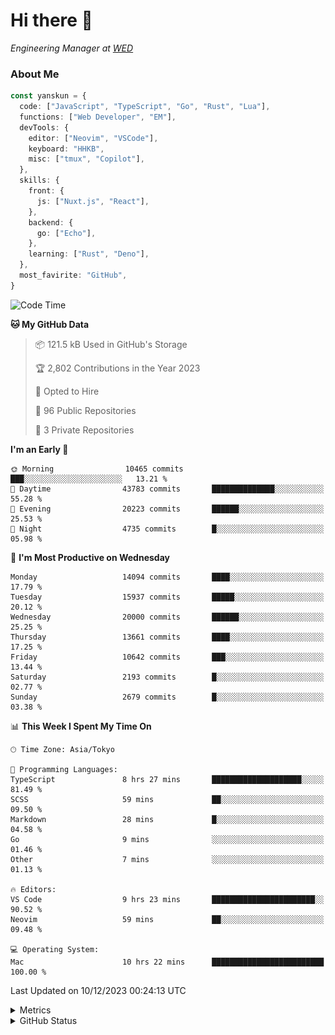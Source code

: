 # Hi there&nbsp;:wave:

<!-- ![Alt text](https://spotify-recently-played-readme.vercel.app/api?user=31kynbuubkiu3r4qh4hjuaglhfay) -->

_Engineering Manager at [WED](https://github.com/wedinc)_

### About Me

```ts
const yanskun = {
  code: ["JavaScript", "TypeScript", "Go", "Rust", "Lua"],
  functions: ["Web Developer", "EM"],
  devTools: {
    editor: ["Neovim", "VSCode"],
    keyboard: "HHKB",
    misc: ["tmux", "Copilot"],
  },
  skills: {
    front: {
      js: ["Nuxt.js", "React"],
    },
    backend: {
      go: ["Echo"],
    },
    learning: ["Rust", "Deno"],
  },
  most_favirite: "GitHub",
}
```

<!--START_SECTION:waka-->
![Code Time](http://img.shields.io/badge/Code%20Time-615%20hrs%2028%20mins-blue)

**🐱 My GitHub Data** 

> 📦 121.5 kB Used in GitHub's Storage 
 > 
> 🏆 2,802 Contributions in the Year 2023
 > 
> 💼 Opted to Hire
 > 
> 📜 96 Public Repositories 
 > 
> 🔑 3 Private Repositories 
 > 
**I'm an Early 🐤** 

```text
🌞 Morning                10465 commits       ███░░░░░░░░░░░░░░░░░░░░░░   13.21 % 
🌆 Daytime                43783 commits       ██████████████░░░░░░░░░░░   55.28 % 
🌃 Evening                20223 commits       ██████░░░░░░░░░░░░░░░░░░░   25.53 % 
🌙 Night                  4735 commits        █░░░░░░░░░░░░░░░░░░░░░░░░   05.98 % 
```
📅 **I'm Most Productive on Wednesday** 

```text
Monday                   14094 commits       ████░░░░░░░░░░░░░░░░░░░░░   17.79 % 
Tuesday                  15937 commits       █████░░░░░░░░░░░░░░░░░░░░   20.12 % 
Wednesday                20000 commits       ██████░░░░░░░░░░░░░░░░░░░   25.25 % 
Thursday                 13661 commits       ████░░░░░░░░░░░░░░░░░░░░░   17.25 % 
Friday                   10642 commits       ███░░░░░░░░░░░░░░░░░░░░░░   13.44 % 
Saturday                 2193 commits        █░░░░░░░░░░░░░░░░░░░░░░░░   02.77 % 
Sunday                   2679 commits        █░░░░░░░░░░░░░░░░░░░░░░░░   03.38 % 
```


📊 **This Week I Spent My Time On** 

```text
🕑︎ Time Zone: Asia/Tokyo

💬 Programming Languages: 
TypeScript               8 hrs 27 mins       ████████████████████░░░░░   81.49 % 
SCSS                     59 mins             ██░░░░░░░░░░░░░░░░░░░░░░░   09.50 % 
Markdown                 28 mins             █░░░░░░░░░░░░░░░░░░░░░░░░   04.58 % 
Go                       9 mins              ░░░░░░░░░░░░░░░░░░░░░░░░░   01.46 % 
Other                    7 mins              ░░░░░░░░░░░░░░░░░░░░░░░░░   01.13 % 

🔥 Editors: 
VS Code                  9 hrs 23 mins       ███████████████████████░░   90.52 % 
Neovim                   59 mins             ██░░░░░░░░░░░░░░░░░░░░░░░   09.48 % 

💻 Operating System: 
Mac                      10 hrs 22 mins      █████████████████████████   100.00 % 
```


 Last Updated on 10/12/2023 00:24:13 UTC
<!--END_SECTION:waka-->

<details>
  <summary>Metrics</summary>
  <img src="https://github.com/yanskun/yanskun/blob/main/github-metrics.svg" alt="Metrics">
</details>

<details>
  <summary>GitHub Status</summary>
  <picture>
    <source media="(prefers-color-scheme: dark)" srcset="https://raw.githubusercontent.com/yanskun/yanskun/master/profile-summary-card-output/nord_dark/0-profile-details.svg">
   <img src="https://raw.githubusercontent.com/yanskun/yanskun/master/profile-summary-card-output/default/0-profile-details.svg">
  </picture>
  <br>
  <picture>
    <source media="(prefers-color-scheme: dark)" srcset="https://raw.githubusercontent.com/yanskun/yanskun/master/profile-summary-card-output/nord_dark/1-repos-per-language.svg">
   <img src="https://raw.githubusercontent.com/yanskun/yanskun/master/profile-summary-card-output/default/1-repos-per-language.svg">
  </picture>
  <picture>
    <source media="(prefers-color-scheme: dark)" srcset="https://raw.githubusercontent.com/yanskun/yanskun/master/profile-summary-card-output/nord_dark/2-most-commit-language.svg">
   <img src="https://raw.githubusercontent.com/yanskun/yanskun/master/profile-summary-card-output/default/2-most-commit-language.svg">
  </picture>
  <br>
  <picture>
    <source media="(prefers-color-scheme: dark)" srcset="https://raw.githubusercontent.com/yanskun/yanskun/master/profile-summary-card-output/nord_dark/3-stats.svg">
   <img src="https://raw.githubusercontent.com/yanskun/yanskun/master/profile-summary-card-output/default/3-stats.svg">
  </picture>
  <picture>
    <source media="(prefers-color-scheme: dark)" srcset="https://raw.githubusercontent.com/yanskun/yanskun/master/profile-summary-card-output/nord_dark/4-productive-time.svg">
   <img src="https://raw.githubusercontent.com/yanskun/yanskun/master/profile-summary-card-output/default/4-productive-time.svg">
  </picture>
</details>
